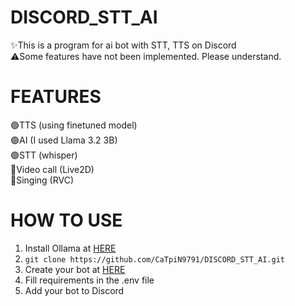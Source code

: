 # DISCORD_STT_AI  
✨This is a program for ai bot with STT, TTS on Discord  
⚠️Some features have not been implemented. Please understand.
# FEATURES  
🟢TTS (using finetuned model)  
🟢AI (I used Llama 3.2 3B)  
🟢STT (whisper)  
🔴Video call (Live2D)  
🔴Singing (RVC)  
# HOW TO USE
1. Install Ollama at [HERE](https://ollama.com/)
2. `git clone https://github.com/CaTpiN9791/DISCORD_STT_AI.git`
3. Create your bot at [HERE](https://discord.com/developers)
4. Fill requirements in the .env file
5. Add your bot to Discord
   
